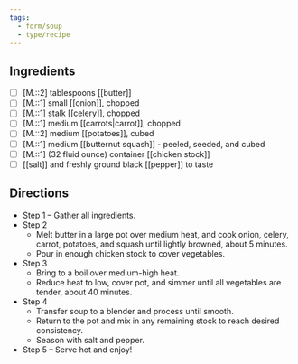 ```yaml
---
tags:
  - form/soup
  - type/recipe
---
```


## Ingredients
- [ ] [M.::2] tablespoons [[butter]]
- [ ] [M.::1] small [[onion]], chopped
- [ ] [M.::1] stalk [[celery]], chopped
- [ ] [M.::1] medium [[carrots|carrot]], chopped
- [ ] [M.::2] medium [[potatoes]], cubed
- [ ] [M.::1] medium [[butternut squash]] - peeled, seeded, and cubed
- [ ] [M.::1] (32 fluid ounce) container [[chicken stock]]
- [ ] [[salt]] and freshly ground black [[pepper]] to taste

## Directions
- Step 1 – Gather all ingredients.
- Step 2
	- Melt butter in a large pot over medium heat, and cook onion, celery, carrot, potatoes, and squash until lightly browned, about 5 minutes.
	- Pour in enough chicken stock to cover vegetables.
- Step 3
	- Bring to a boil over medium-high heat.
	- Reduce heat to low, cover pot, and simmer until all vegetables are tender, about 40 minutes.
- Step 4
	- Transfer soup to a blender and process until smooth.
	- Return to the pot and mix in any remaining stock to reach desired consistency.
	- Season with salt and pepper.
- Step 5 – Serve hot and enjoy!
